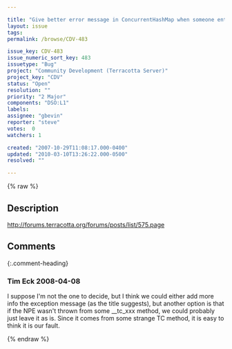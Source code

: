 ```yaml
---

title: "Give better error message in ConcurrentHashMap when someone enters a null key"
layout: issue
tags: 
permalink: /browse/CDV-483

issue_key: CDV-483
issue_numeric_sort_key: 483
issuetype: "Bug"
project: "Community Development (Terracotta Server)"
project_key: "CDV"
status: "Open"
resolution: ""
priority: "2 Major"
components: "DSO:L1"
labels: 
assignee: "gbevin"
reporter: "steve"
votes:  0
watchers: 1

created: "2007-10-29T11:08:17.000-0400"
updated: "2010-03-10T13:26:22.000-0500"
resolved: ""

---
```




{% raw %}



## Description

<div markdown="1" class="description">

http://forums.terracotta.org/forums/posts/list/575.page

</div>

## Comments


{:.comment-heading}
### **Tim Eck** <span class="date">2008-04-08</span>

<div markdown="1" class="comment">

I suppose I'm not the one to decide, but I think we could either add more info the exception message (as the title suggests), but another option is that if the NPE wasn't thrown from some \_\_tc\_xxx method, we could probably just leave it as is. Since it comes from some strange TC method, it is easy to think it is our fault. 

</div>



{% endraw %}
